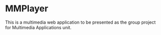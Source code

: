 # MMPlayer
This is a multimedia web application to be presented as the group project for Multimedia Applications unit.
